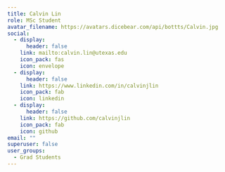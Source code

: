 ```yaml
---
title: Calvin Lin
role: MSc Student
avatar_filename: https://avatars.dicebear.com/api/bottts/Calvin.jpg
social:
  - display:
      header: false
    link: mailto:calvin.lin@utexas.edu
    icon_pack: fas
    icon: envelope
  - display:
      header: false
    link: https://www.linkedin.com/in/calvinjlin
    icon_pack: fab
    icon: linkedin
  - display:
      header: false
    link: https://github.com/calvinjlin
    icon_pack: fab
    icon: github
email: ""
superuser: false
user_groups:
  - Grad Students
---
```

